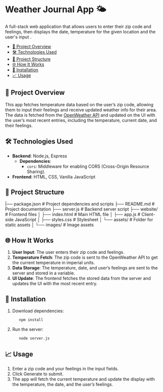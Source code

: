 # Weather Journal App 🌤️

A full-stack web application that allows users to enter their zip code and feelings, then displays the date, temperature for the given location and the user's input .

- [📑 Project Overview](#-project-overview)
- [🛠️ Technologies Used](#️-technologies-used)
- [📂 Project Structure](#-project-structure)
- [🌐 How It Works](#-how-it-works)
- [🚀 Installation](#-installation)
- [📈 Usage](#-usage)

## 📑 Project Overview

This app fetches temperature data based on the user’s zip code, allowing them to input their feelings and receive updated weather info for their area. The data is fetched from the [OpenWeather API](https://openweathermap.org/api) and updated on the UI with the user’s most recent entries, including the temperature, current date, and their feelings.

## 🛠️ Technologies Used

- **Backend**: Node.js, Express
  - **Dependencies**:
    - `cors`: Middleware for enabling CORS (Cross-Origin Resource Sharing).
- **Frontend**: HTML, CSS, Vanilla JavaScript

## 📂 Project Structure

|── package.json # Project dependencies and scripts
├── README.md # Project documentation
├── server.js # Backend server script
├── website/ # Frontend files
│ ├── index.html # Main HTML file
│ ├── app.js # Client-side JavaScript
│ ├── styles.css # Stylesheet
│ └── assets/ # Folder for static assets
│ └── images/ # Image assets

## 🌐 How It Works

1. **User Input**: The user enters their zip code and feelings.
2. **Temperature Fetch**: The zip code is sent to the OpenWeather API to get the current temperature in imperial units.
3. **Data Storage**: The temperature, date, and user’s feelings are sent to the server and stored in a variable.
4. **UI Update**: The frontend fetches the stored data from the server and updates the UI with the most recent entry.

## 🚀 Installation

1. Download dependencies:
   ```bash
      npm install
   ```
2. Run the server:
   ```bash
      node server.js
   ```

## 📈 Usage

1. Enter a zip code and your feelings in the input fields.
2. Click Generate to submit.
3. The app will fetch the current temperature and update the display with the temperature, the date, and the user’s feelings.
